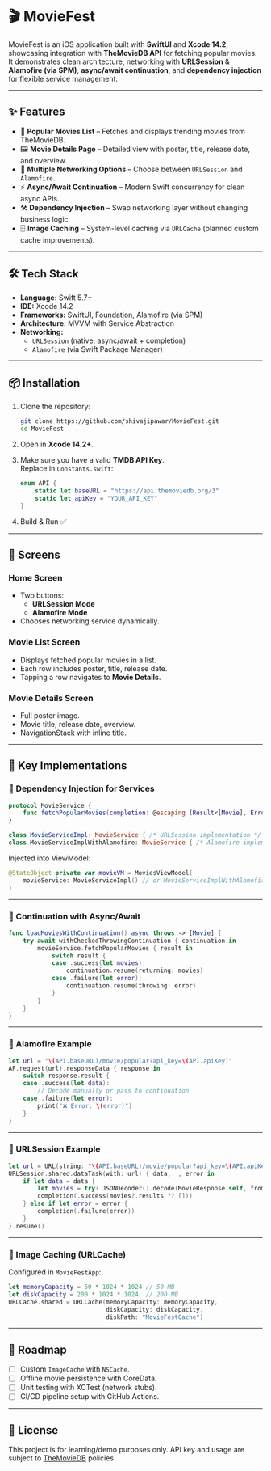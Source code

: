# 🎬 MovieFest

MovieFest is an iOS application built with **SwiftUI** and **Xcode 14.2**, showcasing integration with **TheMovieDB API** for fetching popular movies.  
It demonstrates clean architecture, networking with **URLSession** & **Alamofire (via SPM)**, **async/await continuation**, and **dependency injection** for flexible service management.  

---

## ✨ Features

- 📌 **Popular Movies List** – Fetches and displays trending movies from TheMovieDB.  
- 🖼️ **Movie Details Page** – Detailed view with poster, title, release date, and overview.  
- 🔄 **Multiple Networking Options** – Choose between `URLSession` and `Alamofire`.  
- ⚡ **Async/Await Continuation** – Modern Swift concurrency for clean async APIs.  
- 🛠️ **Dependency Injection** – Swap networking layer without changing business logic.  
- 🗄️ **Image Caching** – System-level caching via `URLCache` (planned custom cache improvements).  

---

## 🛠️ Tech Stack

- **Language:** Swift 5.7+  
- **IDE:** Xcode 14.2  
- **Frameworks:** SwiftUI, Foundation, Alamofire (via SPM)  
- **Architecture:** MVVM with Service Abstraction  
- **Networking:**  
  - `URLSession` (native, async/await + completion)  
  - `Alamofire` (via Swift Package Manager)  

---

## 📦 Installation

1. Clone the repository:  
   ```bash
   git clone https://github.com/shivajipawar/MovieFest.git
   cd MovieFest
   ```

2. Open in **Xcode 14.2+**.  

3. Make sure you have a valid **TMDB API Key**.  
   Replace in `Constants.swift`:  

   ```swift
   enum API {
       static let baseURL = "https://api.themoviedb.org/3"
       static let apiKey = "YOUR_API_KEY"
   }
   ```

4. Build & Run ✅  

---

## 📲 Screens

### Home Screen
- Two buttons:  
  - **URLSession Mode**  
  - **Alamofire Mode**  
- Chooses networking service dynamically.  

### Movie List Screen
- Displays fetched popular movies in a list.  
- Each row includes poster, title, release date.  
- Tapping a row navigates to **Movie Details**.  

### Movie Details Screen
- Full poster image.  
- Movie title, release date, overview.  
- NavigationStack with inline title.  

---

## 🧩 Key Implementations

### 🔹 Dependency Injection for Services
```swift
protocol MovieService {
    func fetchPopularMovies(completion: @escaping (Result<[Movie], Error>) -> Void)
}

class MovieServiceImpl: MovieService { /* URLSession implementation */ }
class MovieServiceImplWithAlamofire: MovieService { /* Alamofire implementation */ }
```

Injected into ViewModel:
```swift
@StateObject private var movieVM = MoviesViewModel(
    movieService: MovieServiceImpl() // or MovieServiceImplWithAlamofire()
)
```

---

### 🔹 Continuation with Async/Await
```swift
func loadMoviesWithContinuation() async throws -> [Movie] {
    try await withCheckedThrowingContinuation { continuation in
        movieService.fetchPopularMovies { result in
            switch result {
            case .success(let movies):
                continuation.resume(returning: movies)
            case .failure(let error):
                continuation.resume(throwing: error)
            }
        }
    }
}
```

---

### 🔹 Alamofire Example
```swift
let url = "\(API.baseURL)/movie/popular?api_key=\(API.apiKey)"
AF.request(url).responseData { response in
    switch response.result {
    case .success(let data):
        // Decode manually or pass to continuation
    case .failure(let error):
        print("❌ Error: \(error)")
    }
}
```

---

### 🔹 URLSession Example
```swift
let url = URL(string: "\(API.baseURL)/movie/popular?api_key=\(API.apiKey)")!
URLSession.shared.dataTask(with: url) { data, _, error in
    if let data = data {
        let movies = try? JSONDecoder().decode(MovieResponse.self, from: data)
        completion(.success(movies?.results ?? []))
    } else if let error = error {
        completion(.failure(error))
    }
}.resume()
```

---

### 🔹 Image Caching (URLCache)
Configured in `MovieFestApp`:
```swift
let memoryCapacity = 50 * 1024 * 1024 // 50 MB
let diskCapacity = 200 * 1024 * 1024  // 200 MB
URLCache.shared = URLCache(memoryCapacity: memoryCapacity,
                           diskCapacity: diskCapacity,
                           diskPath: "MovieFestCache")
```

---

## 🚀 Roadmap

- [ ] Custom `ImageCache` with `NSCache`.  
- [ ] Offline movie persistence with CoreData.  
- [ ] Unit testing with XCTest (network stubs).  
- [ ] CI/CD pipeline setup with GitHub Actions.  

---

## 📜 License

This project is for learning/demo purposes only. API key and usage are subject to [TheMovieDB](https://www.themoviedb.org/documentation/api) policies.  
